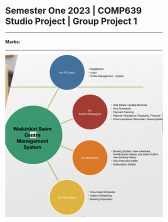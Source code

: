 # Semester One 2023 | COMP639 Studio Project | Group Project 1
---------------------------------------
#### Marks:
---------------------------------------
![Functions](functions.png)
